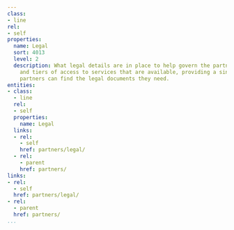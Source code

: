 ```yaml
---
class:
- line
rel:
- self
properties:
  name: Legal
  sort: 4013
  level: 2
  description: What legal details are in place to help govern the partnership opportunities
    and tiers of access to services that are available, providing a single place where
    partners can find the legal documents they need.
entities:
- class:
  - line
  rel:
  - self
  properties:
    name: Legal
  links:
  - rel:
    - self
    href: partners/legal/
  - rel:
    - parent
    href: partners/
links:
- rel:
  - self
  href: partners/legal/
- rel:
  - parent
  href: partners/
...
```

